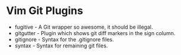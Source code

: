 # Vim Git Plugins

* fugitive - A Git wrapper so awesome, it should be illegal.
* gitgutter - Plugin which shows git diff markers in the sign column.
* gitignore - Syntax for the .gitignore files.
* syntax - Syntax for remaining git files.
